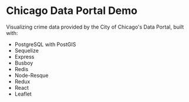 # Chicago Data Portal Demo

Visualizing crime data provided by the City of Chicago's Data Portal, built with:

* PostgreSQL with PostGIS
* Sequelize
* Express
* Busboy
* Redis
* Node-Resque
* Redux
* React
* Leaflet
